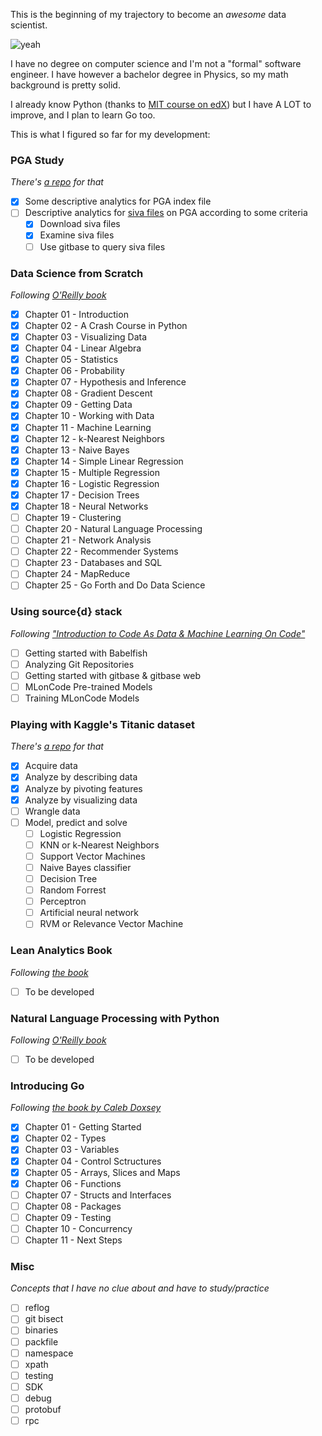 This is the beginning of my trajectory to become an *_awesome_* data scientist.

![yeah](https://78.media.tumblr.com/1469dd06f88dd0e57bf8b128019f3bac/tumblr_owcy6b44HT1w5ioxwo6_400.gif)

I have no degree on computer science and I'm not a "formal" software engineer.
I have however a bachelor degree in Physics, so my math background is pretty solid.

I already know Python (thanks to [MIT course on edX](https://www.edx.org/course/introduction-to-computer-science-and-programming-using-python)) but I have A LOT to improve, and I plan to learn Go too.

This is what I figured so far for my development:

### PGA Study

_There's [a repo](https://github.com/gomesfernanda/PGA_study) for that_

- [X] Some descriptive analytics for PGA index file
- [ ] Descriptive analytics for [siva files](https://github.com/src-d/go-siva) on PGA according to some criteria
  - [X] Download siva files
  - [X] Examine siva files
  - [ ] Use gitbase to query siva files

### Data Science from Scratch

_Following [O'Reilly book](http://shop.oreilly.com/product/0636920033400.do)_

- [X] Chapter 01 - Introduction
- [X] Chapter 02 - A Crash Course in Python
- [X] Chapter 03 - Visualizing Data
- [X] Chapter 04 - Linear Algebra
- [X] Chapter 05 - Statistics
- [X] Chapter 06 - Probability
- [X] Chapter 07 - Hypothesis and Inference
- [X] Chapter 08 - Gradient Descent
- [X] Chapter 09 - Getting Data
- [X] Chapter 10 - Working with Data
- [X] Chapter 11 - Machine Learning
- [X] Chapter 12 - k-Nearest Neighbors
- [X] Chapter 13 - Naive Bayes
- [X] Chapter 14 - Simple Linear Regression
- [X] Chapter 15 - Multiple Regression
- [X] Chapter 16 - Logistic Regression
- [X] Chapter 17 - Decision Trees
- [X] Chapter 18 - Neural Networks
- [ ] Chapter 19 - Clustering
- [ ] Chapter 20 - Natural Language Processing
- [ ] Chapter 21 - Network Analysis
- [ ] Chapter 22 - Recommender Systems
- [ ] Chapter 23 - Databases and SQL
- [ ] Chapter 24 - MapReduce
- [ ] Chapter 25 - Go Forth and Do Data Science

### Using source{d} stack

_Following ["Introduction to Code As Data & Machine Learning On Code"](https://docs.sourced.tech/intro/)_

- [ ] Getting started with Babelfish
- [ ] Analyzing Git Repositories
- [ ] Getting started with gitbase & gitbase web
- [ ] MLonCode Pre-trained Models
- [ ] Training MLonCode Models

### Playing with Kaggle's Titanic dataset

_There's [a repo](https://github.com/gomesfernanda/titanic) for that_

- [X] Acquire data
- [X] Analyze by describing data
- [X] Analyze by pivoting features
- [X] Analyze by visualizing data
- [ ] Wrangle data
- [ ] Model, predict and solve
  - [ ] Logistic Regression
  - [ ] KNN or k-Nearest Neighbors
  - [ ] Support Vector Machines
  - [ ] Naive Bayes classifier
  - [ ] Decision Tree
  - [ ] Random Forrest
  - [ ] Perceptron
  - [ ] Artificial neural network
  - [ ] RVM or Relevance Vector Machine

### Lean Analytics Book

_Following [the book](http://shop.oreilly.com/product/0636920026334.do)_

- [ ] To be developed

### Natural Language Processing with Python

_Following [O'Reilly book](http://shop.oreilly.com/product/9780596516499.do)_

- [ ] To be developed

### Introducing Go

_Following [the book by Caleb Doxsey](http://shop.oreilly.com/product/0636920046516.do)_

- [X] Chapter 01 - Getting Started
- [X] Chapter 02 - Types
- [X] Chapter 03 - Variables
- [X] Chapter 04 - Control Sctructures
- [X] Chapter 05 - Arrays, Slices and Maps
- [X] Chapter 06 - Functions
- [ ] Chapter 07 - Structs and Interfaces
- [ ] Chapter 08 - Packages
- [ ] Chapter 09 - Testing
- [ ] Chapter 10 - Concurrency
- [ ] Chapter 11 - Next Steps

### Misc

_Concepts that I have no clue about and have to study/practice_

- [ ] reflog
- [ ] git bisect
- [ ] binaries
- [ ] packfile
- [ ] namespace
- [ ] xpath
- [ ] testing
- [ ] SDK
- [ ] debug
- [ ] protobuf
- [ ] rpc
